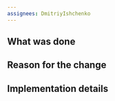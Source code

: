 ```yaml
---
assignees: DmitriyIshchenko
---
```


## What was done


## Reason for the change


## Implementation details